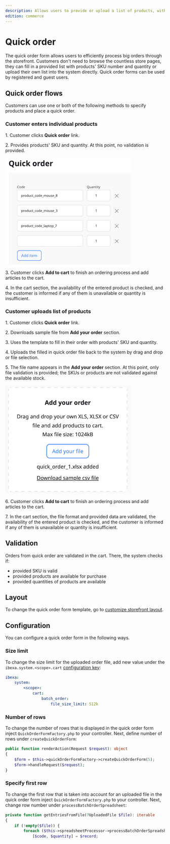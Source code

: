 ```yaml
---
description: Allows users to provide or upload a list of products, with their quantities, intended for purchase.
edition: commerce
---
```


# Quick order

The quick order form allows users to efficiently process big orders through the storefront.
Customers don't need to browse the countless store pages, they can fill in a provided list with products' SKU number and quantity or upload their own list into the system directly.
Quick order forms can be used by registered and guest users.

## Quick order flows

Customers can use one or both of the following methods to specify products and place a quick order.

### Customer enters individual products

1\. Customer clicks **Quick order** link.

2\. Provides products' SKU and quantity. At this point, no validation is provided.

![Customer enters individual products](img/quick_order_list.png) 

3\. Customer clicks **Add to cart** to finish an ordering process and add articles to the cart.

4\. In the cart section, the availability of the entered product is checked, and the customer is informed if any of them is unavailable or quantity is insufficient.

### Customer uploads list of products

1\. Customer clicks **Quick order** link.

2\. Downloads sample file from **Add your order** section.

3\. Uses the template to fill in their order with products' SKU and quantity. 

4\. Uploads the filled in quick order file back to the system by drag and drop or file selection.

5\. The file name appears in the **Add your order** section. At this point, only file validation is provided; the SKUs or products are not validated against the available stock.

![Customer uploads list of products](img/quick_order_add_order.png)

6\. Customer clicks **Add to cart** to finish an ordering process and add articles to the cart. 

7\. In the cart section, the file format and provided data are validated, the availability of the entered product is checked, and the customer is informed if any of them is unavailable or quantity is insufficient.

## Validation

Orders from quick order are validated in the cart.
There, the system checks if:

- provided SKU is valid
- provided products are available for purchase
- provided quantities of products are available

## Layout

To change the quick order form template, go to [customize storefront layout](customize_storefront_layout.md).

## Configuration

You can configure a quick order form in the following ways.

### Size limit

To change the size limit for the uploaded order file, add new value under the `ibexa.system.<scope>.cart` [configuration key](configuration.md#configuration-files):

```yaml
ibexa:
    system:
        <scope>:
            cart:
                batch_order:
                    file_size_limit: 512k
```

### Number of rows

To change the number of rows that is displayed in the quick order form inject `QuickOrderFormFactory.php` to your controller.
Next, define number of rows under `createQuickOrderForm`:

```php hl_lines="3"
public function renderAction(Request $request): object
{
    $form = $this->quickOrderFormFactory->createQuickOrderForm(5);
    $form->handleRequest($request);
}
```

### Specify first row

To change the first row that is taken into account for an uploaded file in the quick order form inject `QuickOrderFormFactory.php` to your controller.
Next, change row number under `processBatchOrderSpreadsheet`:

```php hl_lines="4"
private function getEntriesFromFile(?UploadedFile $file): iterable
{
    if (!empty($file)) {
        foreach ($this->spreadsheetProcessor->processBatchOrderSpreadsheet($file, 1) as $record) {
            [$code, $quantity] = $record;
```
